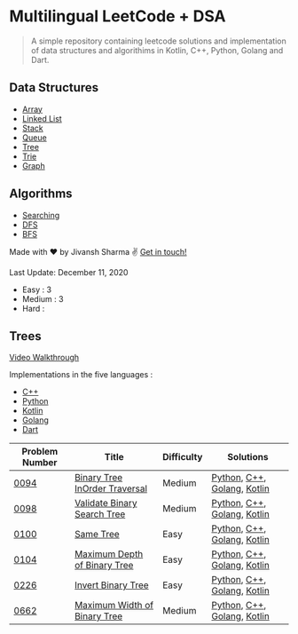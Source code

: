 # Multilingual LeetCode + DSA 
> A simple repository containing leetcode solutions and implementation of data structures and algorithims in Kotlin, C++, Python, Golang and Dart.


## Data Structures
* [Array](#array)
* [Linked List](#linked-list)
* [Stack](#stack)
* [Queue](#queue)
* [Tree](#trees)
* [Trie](#trie)
* [Graph](#graph)

## Algorithms
* [Searching]()
* [DFS]()
* [BFS]()


Made with ♥ by Jivansh Sharma :v: [Get in touch!](https://twitter.com/JivanshS)

Last Update: December 11, 2020

- Easy : 3
- Medium : 3
- Hard : 

## Trees
[Video Walkthrough](https://www.youtube.com/watch?v=oSWTXtMglKE&feature=youtu.be&ab_channel=HackerRank)

Implementations in the five languages :
- [C++](data_structures/trees/cpp/binary_search_trees.cpp)
- [Python](data_structures/trees/python/binary_search_trees.py)
- [Kotlin](data_structures/trees/kotlin/binary_search_trees.kt)
- [Golang](data_structures/trees/golang/binary_search_trees.go)
- [Dart](data_structures/trees/dart/binary_search_trees.dart)

| Problem Number | Title | Difficulty | Solutions |
| ----- | -------- | ---------- | ---- |
 [0094](https://leetcode.com/problems/binary-tree-inorder-traversal/) | [ Binary Tree InOrder Traversal](leetcode/medium/0094InOrder)| Medium| [Python](leetcode/medium/0094InOrder/inorder.py), [C++](leetcode/medium/0094InOrder/inorder.cpp), [Golang](leetcode/medium/0094InOrder/inorder.go), [Kotlin](leetcode/medium/0094InOrder/inorder.kt)|
 [0098](https://leetcode.com/problems/validate-binary-search-tree/) | [Validate Binary Search Tree](leetcode/medium/0098ValidateBST) | Medium | [Python](leetcode/medium/0098ValidateBST/valid.py), [C++](leetcode/medium/0098ValidateBST/valid.cpp), [Golang](leetcode/medium/0098ValidateBST/golang/valid.go), [Kotlin](leetcode/medium/0098ValidateBST/valid.kt) |
 [0100](https://leetcode.com/problems/same-tree/) | [Same Tree](leetcode/easy/0100SameTree)| Easy| [Python](leetcode/easy/0100SameTree/sametree.py), [C++](leetcode/easy/0100SameTree/sametree.cpp), [Golang](leetcode/easy/0100SameTree/golang/sametree.go), [Kotlin](leetcode/easy/0100SameTree/sametree.kt)|
 [0104](https://leetcode.com/problems/maximum-depth-of-binary-tree/) | [Maximum Depth of Binary Tree](leetcode/easy/0104MaxDepth)| Easy| [Python](leetcode/easy/0104MaxDepth/depth.py), [C++](leetcode/easy/0104MaxDepth/depth.cpp), [Golang](leetcode/easy/0104MaxDepth/golang/depth.go), [Kotlin](leetcode/easy/0104MaxDepth/depth.kt)|
 [0226](https://leetcode.com/problems/invert-binary-tree/) | [ Invert Binary Tree](leetcode/easy/0226InvertBinaryTree)| Easy| [Python](leetcode/easy/0226InvertBinaryTree/invert_tree.py), [C++](leetcode/easy/0226InvertBinaryTree/invert_tree.cpp), [Golang](leetcode/easy/0226InvertBinaryTree/golang/invert_tree.go), [Kotlin](leetcode/easy/0226InvertBinaryTree/invert_tree.kt)|
 [0662](https://leetcode.com/problems/maximum-width-of-binary-tree/) | [ Maximum Width of Binary Tree](leetcode/medium/0662MaxWidth)| Medium| [Python](leetcode/medium/0662MaxWidth/maxwidth.py), [C++](leetcode/medium/0662MaxWidth/maxwidth.cpp), [Golang](leetcode/medium/0662MaxWidth/golang/maxwidth.go), [Kotlin](leetcode/medium/0662MaxWidth/maxwidth.kt)| 